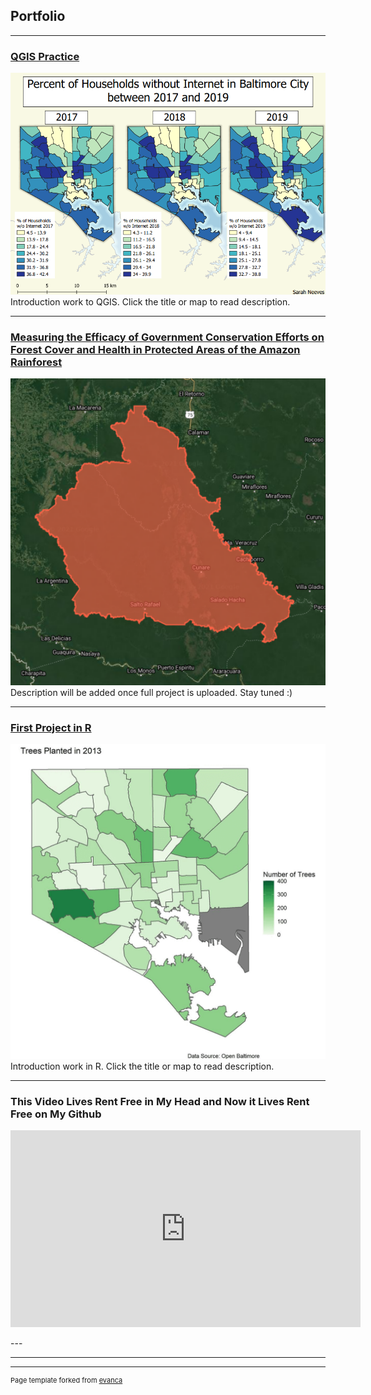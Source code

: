 ## Portfolio

---
### [QGIS Practice](/pro/)
[<img src="pro/internet.png?raw=true"/>](/pro/)
Introduction work to QGIS. Click the title or map to read description.


---
### [Measuring the Efficacy of Government Conservation Efforts on Forest Cover and Health in Protected Areas of the Amazon Rainforest](/381Project/)
[<img src="381Project/sdc.png?raw=true"/>](/381Project/)
Description will be added once full project is uploaded. Stay tuned :)

---
### [First Project in R](/project1_486/treeplnt.pdf)
[<img src="project1_486/treesplant.gif?raw=true"/>](/project1_486/treeplnt.pdf)
Introduction work in R. Click the title or map to read description.

---
### This Video Lives Rent Free in My Head and Now it Lives Rent Free on My Github
<p align="center">
<iframe width="560" height="315" src="https://www.youtube.com/embed/OhYWNPzBuiM" title="YouTube video player" frameborder="0" allow="accelerometer; autoplay; clipboard-write; encrypted-media; gyroscope; picture-in-picture" allowfullscreen></iframe>
</p>
---


---




---
<p style="font-size:11px">Page template forked from <a href="https://github.com/evanca/quick-portfolio">evanca</a></p>
<!-- Remove above link if you don't want to attibute -->
